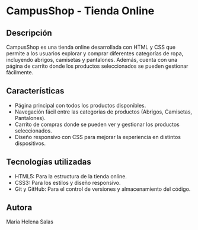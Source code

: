 # CampusShop - Tienda Online
## Descripción
CampusShop es una tienda online desarrollada con HTML y CSS que permite a los usuarios explorar y comprar diferentes categorías de ropa, incluyendo abrigos, camisetas y pantalones. Además, cuenta con una página de carrito donde los productos seleccionados se pueden gestionar fácilmente.
## Características
- Página principal con todos los productos disponibles.
- Navegación fácil entre las categorías de productos (Abrigos, Camisetas, Pantalones).
- Carrito de compras donde se pueden ver y gestionar los productos seleccionados.
- Diseño responsivo con CSS para mejorar la experiencia en distintos dispositivos.
## Tecnologías utilizadas
- HTML5: Para la estructura de la tienda online.
- CSS3: Para los estilos y diseño responsivo.
- Git y GitHub: Para el control de versiones y almacenamiento del código.
## Autora
Maria Helena Salas


